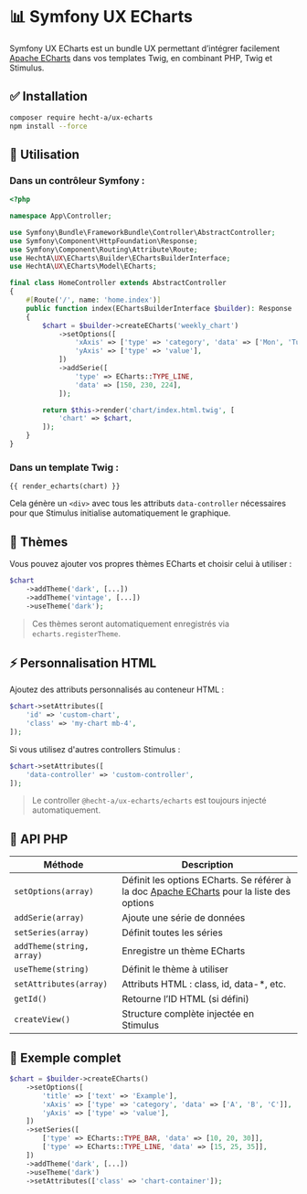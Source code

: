 # 📊 Symfony UX ECharts

Symfony UX ECharts est un bundle UX permettant d’intégrer facilement [Apache ECharts](https://echarts.apache.org/) dans
vos templates Twig, en combinant PHP, Twig et Stimulus.

## ✅ Installation

```bash
composer require hecht-a/ux-echarts
npm install --force
```

## 🚀 Utilisation

### Dans un contrôleur Symfony :

```php
<?php

namespace App\Controller;

use Symfony\Bundle\FrameworkBundle\Controller\AbstractController;
use Symfony\Component\HttpFoundation\Response;
use Symfony\Component\Routing\Attribute\Route;
use HechtA\UX\ECharts\Builder\EChartsBuilderInterface;
use HechtA\UX\ECharts\Model\ECharts;

final class HomeController extends AbstractController
{
    #[Route('/', name: 'home.index')]
    public function index(EChartsBuilderInterface $builder): Response
    {
        $chart = $builder->createECharts('weekly_chart')
            ->setOptions([
                'xAxis' => ['type' => 'category', 'data' => ['Mon', 'Tue', 'Wed']],
                'yAxis' => ['type' => 'value'],
            ])
            ->addSerie([
                'type' => ECharts::TYPE_LINE,
                'data' => [150, 230, 224],
            ]);

        return $this->render('chart/index.html.twig', [
            'chart' => $chart,
        ]);
    }
}

```

### Dans un template Twig :

```twig
{{ render_echarts(chart) }}
```

Cela génère un `<div>` avec tous les attributs `data-controller` nécessaires pour que Stimulus initialise
automatiquement le graphique.

## 🎨 Thèmes

Vous pouvez ajouter vos propres thèmes ECharts et choisir celui à utiliser :

```php
$chart
    ->addTheme('dark', [...])
    ->addTheme('vintage', [...])
    ->useTheme('dark');
```

> Ces thèmes seront automatiquement enregistrés via `echarts.registerTheme`.

## ⚡ Personnalisation HTML

Ajoutez des attributs personnalisés au conteneur HTML :

```php
$chart->setAttributes([
    'id' => 'custom-chart',
    'class' => 'my-chart mb-4',
]);
```

Si vous utilisez d'autres controllers Stimulus :

```php
$chart->setAttributes([
    'data-controller' => 'custom-controller',
]);
```

> Le controller `@hecht-a/ux-echarts/echarts` est toujours injecté automatiquement.

## 🧩 API PHP

| Méthode                   | Description                                                                            |
|---------------------------|----------------------------------------------------------------------------------------|
| `setOptions(array)`       | Définit les options ECharts. Se référer à la doc [Apache ECharts](https://echarts.apache.org/en/option.html) pour la liste des options |
| `addSerie(array)`         | Ajoute une série de données                                                            |
| `setSeries(array)`        | Définit toutes les séries                                                              |
| `addTheme(string, array)` | Enregistre un thème ECharts                                                            |
| `useTheme(string)`        | Définit le thème à utiliser                                                            |
| `setAttributes(array)`    | Attributs HTML : class, id, data-*, etc.                                               |
| `getId()`                 | Retourne l’ID HTML (si défini)                                                         |
| `createView()`            | Structure complète injectée en Stimulus                                                |

## 🧪 Exemple complet

```php
$chart = $builder->createECharts()
    ->setOptions([
        'title' => ['text' => 'Example'],
        'xAxis' => ['type' => 'category', 'data' => ['A', 'B', 'C']],
        'yAxis' => ['type' => 'value'],
    ])
    ->setSeries([
        ['type' => ECharts::TYPE_BAR, 'data' => [10, 20, 30]],
        ['type' => ECharts::TYPE_LINE, 'data' => [15, 25, 35]],
    ])
    ->addTheme('dark', [...])
    ->useTheme('dark')
    ->setAttributes(['class' => 'chart-container']);
```